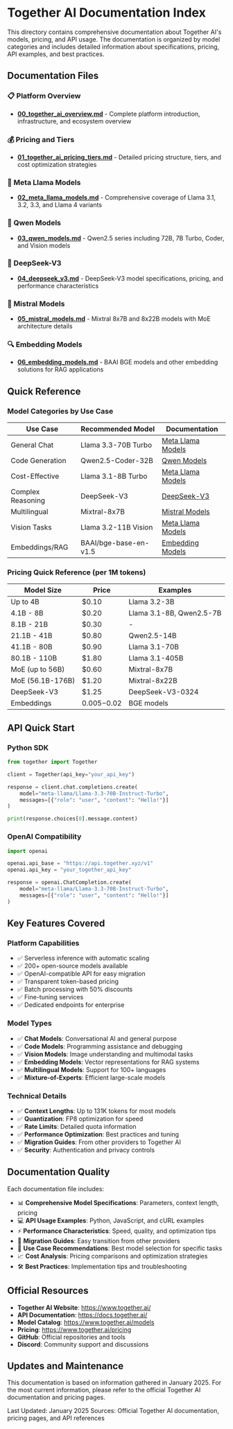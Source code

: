 # Together AI Documentation Index

This directory contains comprehensive documentation about Together AI's models, pricing, and API usage. The documentation is organized by model categories and includes detailed information about specifications, pricing, API examples, and best practices.

## Documentation Files

### 📋 Platform Overview
- **[00_together_ai_overview.md](./00_together_ai_overview.md)** - Complete platform introduction, infrastructure, and ecosystem overview

### 💰 Pricing and Tiers
- **[01_together_ai_pricing_tiers.md](./01_together_ai_pricing_tiers.md)** - Detailed pricing structure, tiers, and cost optimization strategies

### 🦙 Meta Llama Models
- **[02_meta_llama_models.md](./02_meta_llama_models.md)** - Comprehensive coverage of Llama 3.1, 3.2, 3.3, and Llama 4 variants

### 🚀 Qwen Models
- **[03_qwen_models.md](./03_qwen_models.md)** - Qwen2.5 series including 72B, 7B Turbo, Coder, and Vision models

### 🧠 DeepSeek-V3
- **[04_deepseek_v3.md](./04_deepseek_v3.md)** - DeepSeek-V3 model specifications, pricing, and performance characteristics

### 🎯 Mistral Models
- **[05_mistral_models.md](./05_mistral_models.md)** - Mixtral 8x7B and 8x22B models with MoE architecture details

### 🔍 Embedding Models
- **[06_embedding_models.md](./06_embedding_models.md)** - BAAI BGE models and other embedding solutions for RAG applications

## Quick Reference

### Model Categories by Use Case

| Use Case | Recommended Model | Documentation |
|----------|------------------|---------------|
| General Chat | Llama 3.3-70B Turbo | [Meta Llama Models](./02_meta_llama_models.md) |
| Code Generation | Qwen2.5-Coder-32B | [Qwen Models](./03_qwen_models.md) |
| Cost-Effective | Llama 3.1-8B Turbo | [Meta Llama Models](./02_meta_llama_models.md) |
| Complex Reasoning | DeepSeek-V3 | [DeepSeek-V3](./04_deepseek_v3.md) |
| Multilingual | Mixtral-8x7B | [Mistral Models](./05_mistral_models.md) |
| Vision Tasks | Llama 3.2-11B Vision | [Meta Llama Models](./02_meta_llama_models.md) |
| Embeddings/RAG | BAAI/bge-base-en-v1.5 | [Embedding Models](./06_embedding_models.md) |

### Pricing Quick Reference (per 1M tokens)

| Model Size | Price | Examples |
|------------|-------|----------|
| Up to 4B | $0.10 | Llama 3.2-3B |
| 4.1B - 8B | $0.20 | Llama 3.1-8B, Qwen2.5-7B |
| 8.1B - 21B | $0.30 | - |
| 21.1B - 41B | $0.80 | Qwen2.5-14B |
| 41.1B - 80B | $0.90 | Llama 3.1-70B |
| 80.1B - 110B | $1.80 | Llama 3.1-405B |
| MoE (up to 56B) | $0.60 | Mixtral-8x7B |
| MoE (56.1B-176B) | $1.20 | Mixtral-8x22B |
| DeepSeek-V3 | $1.25 | DeepSeek-V3-0324 |
| Embeddings | $0.005-$0.02 | BGE models |

## API Quick Start

### Python SDK
```python
from together import Together

client = Together(api_key="your_api_key")

response = client.chat.completions.create(
    model="meta-llama/Llama-3.3-70B-Instruct-Turbo",
    messages=[{"role": "user", "content": "Hello!"}]
)

print(response.choices[0].message.content)
```

### OpenAI Compatibility
```python
import openai

openai.api_base = "https://api.together.xyz/v1"
openai.api_key = "your_together_api_key"

response = openai.ChatCompletion.create(
    model="meta-llama/Llama-3.3-70B-Instruct-Turbo",
    messages=[{"role": "user", "content": "Hello!"}]
)
```

## Key Features Covered

### Platform Capabilities
- ✅ Serverless inference with automatic scaling
- ✅ 200+ open-source models available
- ✅ OpenAI-compatible API for easy migration
- ✅ Transparent token-based pricing
- ✅ Batch processing with 50% discounts
- ✅ Fine-tuning services
- ✅ Dedicated endpoints for enterprise

### Model Types
- ✅ **Chat Models**: Conversational AI and general purpose
- ✅ **Code Models**: Programming assistance and debugging
- ✅ **Vision Models**: Image understanding and multimodal tasks
- ✅ **Embedding Models**: Vector representations for RAG systems
- ✅ **Multilingual Models**: Support for 100+ languages
- ✅ **Mixture-of-Experts**: Efficient large-scale models

### Technical Details
- ✅ **Context Lengths**: Up to 131K tokens for most models
- ✅ **Quantization**: FP8 optimization for speed
- ✅ **Rate Limits**: Detailed quota information
- ✅ **Performance Optimization**: Best practices and tuning
- ✅ **Migration Guides**: From other providers to Together AI
- ✅ **Security**: Authentication and privacy controls

## Documentation Quality

Each documentation file includes:
- 📊 **Comprehensive Model Specifications**: Parameters, context length, pricing
- 💻 **API Usage Examples**: Python, JavaScript, and cURL examples
- ⚡ **Performance Characteristics**: Speed, quality, and optimization tips
- 🔄 **Migration Guides**: Easy transition from other providers
- 🎯 **Use Case Recommendations**: Best model selection for specific tasks
- 📈 **Cost Analysis**: Pricing comparisons and optimization strategies
- 🛠️ **Best Practices**: Implementation tips and troubleshooting

## Official Resources

- **Together AI Website**: https://www.together.ai/
- **API Documentation**: https://docs.together.ai/
- **Model Catalog**: https://www.together.ai/models
- **Pricing**: https://www.together.ai/pricing
- **GitHub**: Official repositories and tools
- **Discord**: Community support and discussions

## Updates and Maintenance

This documentation is based on information gathered in January 2025. For the most current information, please refer to the official Together AI documentation and pricing pages.

Last Updated: January 2025
Sources: Official Together AI documentation, pricing pages, and API references